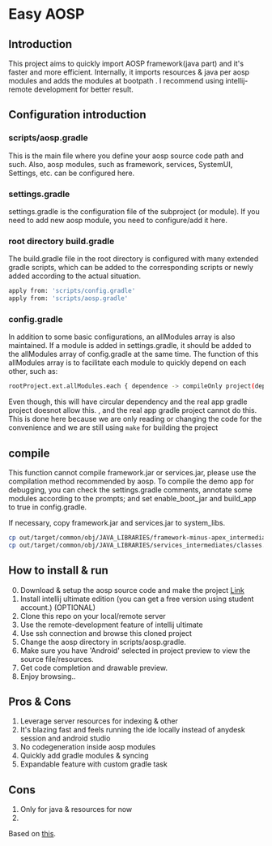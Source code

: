 # Easy AOSP

## Introduction
This project aims to quickly import AOSP framework(java part) and it's faster and more efficient.
Internally, it imports resources & java per aosp modules and adds the modules at bootpath . I recommend using intellij-remote development for better result.



## Configuration introduction

### scripts/aosp.gradle
This is the main file where you define your aosp source code path and such. Also, aosp modules, such as framework, services, SystemUI, Settings, etc. can be configured here.

### settings.gradle
settings.gradle is the configuration file of the subproject (or module).
If you need to add new aosp module, you need to configure/add it here.

### root directory build.gradle
The build.gradle file in the root directory is configured with many extended gradle scripts, which can be added to the corresponding scripts or newly added according to the actual situation.

```bash
apply from: 'scripts/config.gradle'
apply from: 'scripts/aosp.gradle'
```

### config.gradle
In addition to some basic configurations, an allModules array is also maintained. If a module is added in settings.gradle, it should be added to the allModules array of config.gradle at the same time.
The function of this allModules array is to facilitate each module to quickly depend on each other, such as:

```bash
rootProject.ext.allModules.each { dependence -> compileOnly project(dependence.value) }
```
Even though, this will have circular dependency and the real app gradle project doesnot allow this. , and the real app gradle project cannot do this. This is done here because we are only reading or changing the code for the convenience and we are still using `make` for building the project

## compile
This function cannot compile framework.jar or services.jar, please use the compilation method recommended by aosp.
To compile the demo app for debugging, you can check the settings.gradle comments, annotate some modules according to the prompts; and set enable_boot_jar and build_app to true in config.gradle.

If necessary, copy framework.jar and services.jar to system_libs.

```bash
cp out/target/common/obj/JAVA_LIBRARIES/framework-minus-apex_intermediates/classes.jar ../system_libs/framework-minus-apex.jar
cp out/target/common/obj/JAVA_LIBRARIES/services_intermediates/classes.jar ../system_libs/services.jar
```

## How to install & run
0. Download & setup the aosp source code and make the project [Link](https://source.android.com/docs/setup/build/building)
1. Install intellij ultimate edition (you can get a free version using student account.) (OPTIONAL)
2. Clone this repo on your local/remote server
3. Use the remote-development feature of intellij ultimate
4. Use ssh connection and browse this cloned project
5. Change the aosp directory in scripts/aosp.gradle.
5. Make sure you have 'Android' selected in project preview to view the source file/resources.
5. Get code completion and drawable preview.
6. Enjoy browsing..


## Pros & Cons
1. Leverage server resources for indexing & other
2. It's blazing fast and feels running the ide locally instead of anydesk session and android studio
3. No codegeneration inside aosp modules
4. Quickly add gradle modules & syncing
5. Expandable feature with custom gradle task

## Cons
1. Only for java & resources for now
2. 

Based on [this](https://github.com/journeyOS/).
